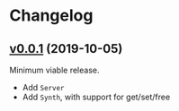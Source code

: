 # Changelog

## [v0.0.1](https://github.com/ideoforms/python-supercollider/releases/tag/v0.0.1) (2019-10-05)

Minimum viable release.
 - Add `Server`
 - Add `Synth`, with support for get/set/free

